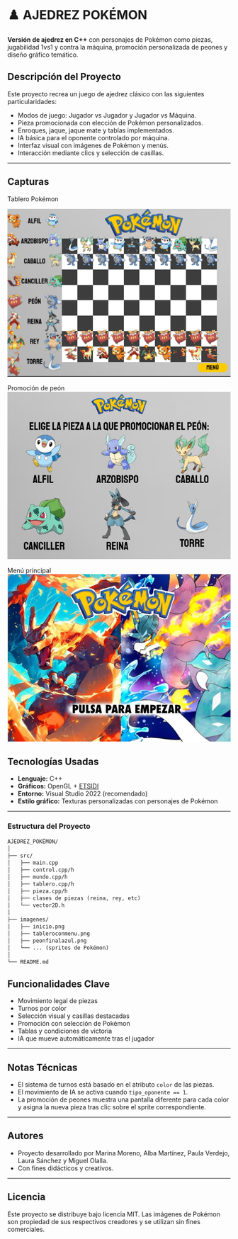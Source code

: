 # ♟️ AJEDREZ POKÉMON

**Versión de ajedrez en C++** con personajes de Pokémon como piezas, jugabilidad 1vs1 y contra la máquina, promoción personalizada de peones y diseño gráfico temático.

## Descripción del Proyecto

Este proyecto recrea un juego de ajedrez clásico con las siguientes particularidades:

- Modos de juego: Jugador vs Jugador y Jugador vs Máquina.
- Pieza promocionada con elección de Pokémon personalizados.
- Enroques, jaque, jaque mate y tablas implementados.
- IA básica para el oponente controlado por máquina.
- Interfaz visual con imágenes de Pokémon y menús.
- Interacción mediante clics y selección de casillas.

---

## Capturas

Tablero Pokémon

![Tablero](AJEDREZ/bin/imagenes/tablerocompletoajedrez.PNG)

Promoción de peón  
![Promoción](AJEDREZ/bin/imagenes/peonfinalazul.png)

Menú principal  
![Inicio](AJEDREZ/bin/imagenes/inicio.png)


##  Tecnologías Usadas

- **Lenguaje:** C++
- **Gráficos:** OpenGL + [ETSIDI](https://github.com/Etsidi/ETSIDI)
- **Entorno:** Visual Studio 2022 (recomendado)
- **Estilo gráfico:** Texturas personalizadas con personajes de Pokémon

---

### Estructura del Proyecto

```
AJEDREZ_POKÉMON/
│
├── src/
│   ├── main.cpp
│   ├── control.cpp/h
│   ├── mundo.cpp/h
│   ├── tablero.cpp/h
│   ├── pieza.cpp/h
│   ├── clases de piezas (reina, rey, etc)
│   └── vector2D.h
│
├── imagenes/
│   ├── inicio.png
│   ├── tableroconmenu.png
│   ├── peonfinalazul.png
│   └── ... (sprites de Pokémon)
│
└── README.md
```


## Funcionalidades Clave

- Movimiento legal de piezas
- Turnos por color
- Selección visual y casillas destacadas
- Promoción con selección de Pokémon
- Tablas y condiciones de victoria
- IA que mueve automáticamente tras el jugador

---

##  Notas Técnicas

- El sistema de turnos está basado en el atributo `color` de las piezas.
- El movimiento de IA se activa cuando `tipo_oponente == 1`.
- La promoción de peones muestra una pantalla diferente para cada color y asigna la nueva pieza tras clic sobre el sprite correspondiente.

---

##  Autores

-  Proyecto desarrollado por Marina Moreno, Alba Martínez, Paula Verdejo, Laura Sánchez y Miguel Olalla.
- Con fines didácticos y creativos.

---

## Licencia

Este proyecto se distribuye bajo licencia MIT. Las imágenes de Pokémon son propiedad de sus respectivos creadores y se utilizan sin fines comerciales.


